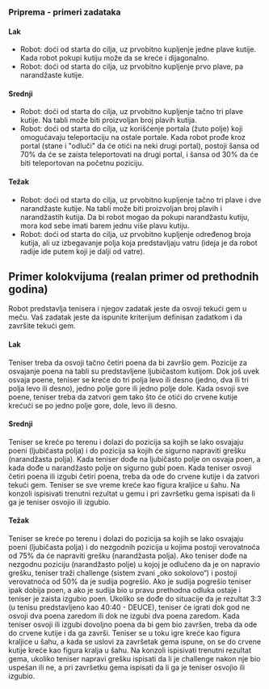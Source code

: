 ### Priprema - primeri zadataka
#### Lak
* Robot: doći od starta do cilja, uz prvobitno kupljenje jedne plave kutije. Kada robot pokupi kutiju može da se kreće i dijagonalno.
* Robot: doći od starta do cilja, uz prvobitno kupljenje prvo plave, pa narandžaste kutije.
#### Srednji
* Robot: doći od starta do cilja, uz prvobitno kupljenje tačno tri plave kutije. Na tabli može biti proizvoljan broj plavih kutija.
* Robot: doći od starta do cilja, uz korišćenje portala (žuto polje) koji omogućavaju teleportaciju na ostale portale. Kada robot prođe kroz portal (stane i "odluči" da će otići na neki drugi portal), postoji šansa od 70% da će se zaista teleportovati na drugi portal, i šansa od 30% da će biti teleportovan na početnu poziciju.
#### Težak
* Robot: doći od starta do cilja, uz prvobitno kupljenje tačno tri plave i dve narandžaste kutije. Na tabli može biti proizvoljan broj plavih i narandžastih kutija. Da bi robot mogao da pokupi narandžastu kutiju, mora kod sebe imati barem jednu više plavu kutiju.
* Robot: doći od starta do cilja, uz prvobitno kupljenje određenog broja kutija, ali uz izbegavanje polja koja predstavljaju vatru (ideja je da robot radije ide putem koji je dalji od vatre).


## Primer kolokvijuma (realan primer od prethodnih godina)
Robot predstavlja tenisera i njegov zadatak jeste da osvoji tekući gem u meču. Vaš zadatak jeste da ispunite kriterijum definisan zadatkom i da završite tekući gem.
#### Lak
Teniser treba da osvoji tačno četiri poena da bi završio gem. Pozicije za osvajanje poena na tabli su predstavljene ljubičastom kutijom. Dok još uvek osvaja poene, teniser se kreće do tri polja levo ili desno (jedno, dva ili tri polja levo ili desno), jedno polje gore ili jedno polje dole. Kada osvoji sve poene, teniser treba da zatvori gem tako što će otići do crvene kutije krećući se po jedno polje gore, dole, levo ili desno.
#### Srednji
Teniser se kreće po terenu i dolazi do pozicija sa kojih se lako osvajaju poeni (ljubičasta polja) i do pozicija sa kojih će sigurno napraviti grešku (narandžasta polja). Kada teniser dođe na ljubičasto polje on osvaja poen, a kada dođe u narandžasto polje on sigurno gubi poen. Kada teniser osvoji četiri poena ili izgubi četiri poena, treba da ode do crvene kutije i da zatvori tekući gem. Teniser se sve vreme kreće kao figura kraljice u šahu. Na konzoli ispisivati trenutni rezultat u gemu i pri završetku gema ispisati da li ga je teniser osvojio ili izgubio.
#### Težak
Teniser se kreće po terenu i dolazi do pozicija sa kojih se lako osvajaju poeni (ljubičasta polja) i do nezgodnih pozicija u kojima postoji verovatnoća od 75% da će napraviti grešku (narandžasta polja). Ako teniser dođe na nezgodnu poziciju (narandžasto polje) u kojoj je odlučeno da je on napravio grešku, teniser traži challenge (sistem zvani „oko sokolovo“) i postoji verovatnoća od 50% da je sudija pogrešio. Ako je sudija pogrešio teniser ipak dobija poen, a ako je sudija bio u pravu prethodna odluka ostaje i teniser je zaista izgubio poen. Ukoliko se dođe do situacije da je rezultat 3:3 (u tenisu predstavljeno kao 40:40 - DEUCE), teniser će igrati dok god ne osvoji dva poena zaredom ili dok ne izgubi dva poena zaredom. Kada teniser osvoji ili izgubi dovoljno poena da bi gem bio završen, treba da ode do crvene kutije i da ga završi. Teniser se u toku igre kreće kao figura kraljice u šahu, a kada se uslovi za završetak gema ispune, on se do crvene kutije kreće kao figura kralja u šahu. Na konzoli ispisivati trenutni rezultat gema, ukoliko teniser napravi grešku ispisati da li je challenge nakon nje bio uspešan ili ne, a pri završetku gema ispisati da li ga je teniser osvojio ili izgubio.
